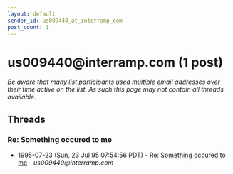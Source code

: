 ```yaml
---
layout: default
sender_id: us009440_at_interramp_com
post_count: 1
---
```


# us009440<span>@</span>interramp.com (1 post)

_Be aware that many list participants used multiple email addresses over their time active on the list. As such this page may not contain all threads available._

## Threads

### Re: Something occured to me
+ 1995-07-23 (Sun, 23 Jul 95 07:54:56 PDT) - [Re: Something occured to me](/archive/1995/07/61c14292b5da50a09031165a0771c2459257c5360bbe68da56ce4ef16494da4a) - _us009440@interramp.com_

